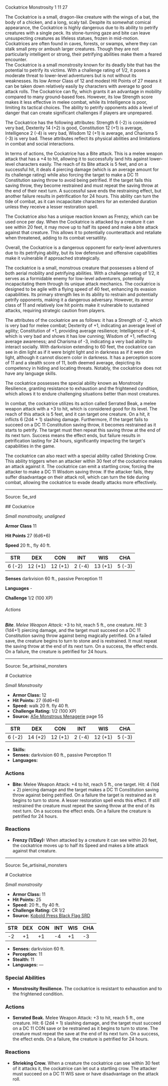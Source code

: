 <MonsterName/>Cockatrice</MonsterName>
<CreatureType/>Monstrosity</CreatureType>
<CR/>1</CR>
<AC/>11</AC>
<HP/>27</HP>
<summary>The Cockatrice is a small, dragon-like creature with the wings of a bat, the body of a chicken, and a long, scaly tail. Despite its somewhat comical appearance, the Cockatrice is highly dangerous due to its ability to petrify creatures with a single peck. Its stone-turning gaze and bite can leave unsuspecting creatures as lifeless statues, frozen in mid-motion. Cockatrices are often found in caves, forests, or swamps, where they can stalk small prey or ambush larger creatures. Though they are not particularly intelligent or strong, their petrifying abilities make them a feared encounter.</summary>

<summary>The Cockatrice is a small monstrosity known for its deadly bite that has the potential to petrify its victims. With a challenge rating of 1/2, it poses a moderate threat to lower-level adventurers but is not without its weaknesses. Its low Armor Class of 12 and modest Hit Points of 27 means it can be taken down relatively easily by characters with average to good attack rolls. The Cockatrice can fly, which grants it an advantage in mobility compared to many ground-based foes. However, its low Strength score makes it less effective in melee combat, while its Intelligence is poor, limiting its tactical choices. The ability to petrify opponents adds a level of danger that can create significant challenges if players are unprepared.</summary>

<detail>

The Cockatrice has the following attributes: Strength 6 (-2) is considered very bad, Dexterity 14 (+2) is good, Constitution 12 (+1) is average, Intelligence 2 (-4) is very bad, Wisdom 12 (+1) is average, and Charisma 5 (-3) is very bad. These attributes reflect its physical abilities and limitations in combat and social interactions.

In terms of actions, the Cockatrice has a Bite attack. This is a melee weapon attack that has a +4 to hit, allowing it to successfully land hits against lower-level characters easily. The reach of its Bite attack is 5 feet, and on a successful hit, it deals 4 piercing damage (which is an average amount for its challenge rating) while also forcing the target to make a DC 11 Constitution saving throw to avoid being petrified. If the target fails this saving throw, they become restrained and must repeat the saving throw at the end of their next turn. A successful save ends the restraining effect, but another failure results in petrification for 24 hours. This ability can turn the tide of combat, as it can incapacitate characters for an extended duration unless they receive a lesser restoration spell.

The Cockatrice also has a unique reaction known as Frenzy, which can be used once per day. When the Cockatrice is attacked by a creature it can see within 20 feet, it may move up to half its speed and make a bite attack against that creature. This allows it to potentially counterattack and retaliate when threatened, adding to its combat versatility. 

Overall, the Cockatrice is a dangerous opponent for early-level adventurers due to its petrifying ability, but its low defensive and offensive capabilities make it vulnerable if approached strategically.

The cockatrice is a small, monstrous creature that possesses a blend of both aerial mobility and petrifying abilities. With a challenge rating of 1/2, it serves as a formidable enemy for low-level adventurers, potentially incapacitating them through its unique attack mechanics. The cockatrice is designed to be agile with a flying speed of 40 feet, enhancing its evasion capabilities. Its primary strength lies in its ability to restrain and potentially petrify opponents, making it a dangerous adversary. However, its armor class of 11 and relatively low hit points make it vulnerable to sustained attacks, requiring strategic caution from players.

The attributes of the cockatrice are as follows: it has a Strength of -2, which is very bad for melee combat; Dexterity of +1, indicating an average level of agility; Constitution of +1, providing average resilience; Intelligence of -4, which is very bad and shows it has low cunning; Wisdom of +1, reflecting average awareness; and Charisma of -3, indicating a very bad ability to interact socially. With darkvision extending to 60 feet, the cockatrice can see in dim light as if it were bright light and in darkness as if it were dim light, although it cannot discern color in darkness. It has a perception score of 11 and a stealth score of 11, both deemed average, depicting its competency in hiding and locating threats. Notably, the cockatrice does not have any language skills.

The cockatrice possesses the special ability known as Monstrosity Resilience, granting resistance to exhaustion and the frightened condition, which allows it to endure challenging situations better than most creatures.

In combat, the cockatrice utilizes its action called Serrated Beak, a melee weapon attack with a +3 to hit, which is considered good for its level. The reach of this attack is 5 feet, and it can target one creature. On a hit, it inflicts 6 (2d4 + 1) slashing damage. Furthermore, if the target fails to succeed on a DC 11 Constitution saving throw, it becomes restrained as it starts to petrify. The target must then repeat this saving throw at the end of its next turn. Success means the effect ends, but failure results in petrification lasting for 24 hours, significantly impacting the target's capabilities in the game.

The cockatrice can also react with a special ability called Shrieking Crow. This ability triggers when an attacker within 30 feet of the cockatrice makes an attack against it. The cockatrice can emit a startling crow, forcing the attacker to make a DC 11 Wisdom saving throw. If the attacker fails, they suffer disadvantage on their attack roll, which can turn the tide during combat, allowing the cockatrice to evade deadly attacks more effectively.</detail>



---

Source: 5e_srd

<statblock>
## Cockatrice

*Small monstrosity, unaligned*

**Armor Class** 11

**Hit Points** 27 (6d6+6)

**Speed** 20 ft., fly 40 ft.

| STR    | DEX     | CON     | INT    | WIS     | CHA    |
|--------|---------|---------|--------|---------|--------|
| 6 (-2) | 12 (+1) | 12 (+1) | 2 (-4) | 13 (+1) | 5 (-3) |

**Senses** darkvision 60 ft., passive Perception 11

**Languages** -

**Challenge** 1/2 (100 XP)

###### Actions

***Bite***. *Melee Weapon Attack:* +3 to hit, reach 5 ft., one creature. *Hit:* 3 (1d4+1) piercing damage, and the target must succeed on a DC 11 Constitution saving throw against being magically petrified. On a failed save, the creature begins to turn to stone and is restrained. It must repeat the saving throw at the end of its next turn. On a success, the effect ends. On a failure, the creature is petrified for 24 hours.</statblock>




---

Source: 5e_artisinal_monsters

<statblock>
# Cockatrice

*Small* *Monstrosity*

- **Armor Class:** 12
- **Hit Points:** 27 (6d6+6)
- **Speed:** walk 20 ft. fly 40 ft.
- **Challenge Rating:** 1/2 (100 XP)
- **Source:** [A5e Monstrous Menagerie](https://enpublishingrpg.com/products/level-up-monstrous-menagerie-a5e) page 55

| STR | DEX | CON | INT | WIS | CHA |
| --- | --- | --- | --- | --- | --- |
| 6 (-2) | 14 (+2) | 12 (+1) | 2 (-4) | 12 (+1) | 5 (-3) |

- **Skills:** 
- **Senses:** darkvision 60 ft., passive Perception 11
- **Languages:** 

### Actions

- **Bite:** Melee Weapon Attack: +4 to hit, reach 5 ft., one target. Hit: 4 (1d4 + 2) piercing damage  and the target makes a DC 11 Constitution saving throw against being petrified. On a failure  the target is restrained as it begins to turn to stone. A lesser restoration spell ends this effect. If still restrained  the creature must repeat the saving throw at the end of its next turn. On a success  the effect ends. On a failure  the creature is petrified for 24 hours.

### Reactions

- **Frenzy (1/Day):** When attacked by a creature it can see within 20 feet, the cockatrice moves up to half its Speed and makes a bite attack against that creature.


</statblock>




---

Source: 5e_artisinal_monsters

<statblock>
# Cockatrice

*Small monstrosity*

- **Armor Class:** 11
- **Hit Points:** 25
- **Speed:** 20 ft., fly 40 ft.
- **Challenge Rating:** CR 1/2
- **Source:** [Kobold Press Black Flag SRD](https://koboldpress.com/black-flag-roleplaying/)

| STR | DEX | CON | INT | WIS | CHA |
| --- | --- | --- | --- | --- | --- |
| -2 | +1 | +1 | -4 | +1 | -3 |

- **Senses:** darkvision 60 ft.
- **Perception:** 11
- **Stealth:** 11
- **Languages:** —

### Special Abilities

- **Monstrosity Resilience.** The cockatrice is resistant to exhaustion and to the frightened condition.

### Actions

- **Serrated Beak.** Melee Weapon Attack: +3 to hit, reach 5 ft., one creature. Hit: 6 (2d4 + 1) slashing damage, and the target must succeed on a DC 11 CON save or be restrained as it begins to turn to stone. The creature must repeat the save at the end of its next turn. On a success, the effect ends. On a failure, the creature is petrified for 24 hours.

### Reactions

- **Shrieking Crow.** When a creature the cockatrice can see within 30 feet of it attacks it, the cockatrice can let out a startling crow. The attacker must succeed on a DC 11 WIS save or have disadvantage on the attack roll.

</statblock>


